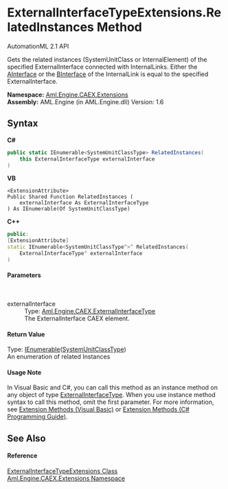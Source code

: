 # ExternalInterfaceTypeExtensions.RelatedInstances Method 
AutomationML 2.1 API 

Gets the related instances (SystemUnitClass or InternalElement) of the specified ExternalInterface connected with InternalLinks. Either the <a href="P_Aml_Engine_CAEX_InternalLinkType_AInterface">AInterface</a> or the <a href="P_Aml_Engine_CAEX_InternalLinkType_BInterface">BInterface</a> of the InternalLink is equal to the specified ExternalInterface.

**Namespace:**&nbsp;<a href="N_Aml_Engine_CAEX_Extensions">Aml.Engine.CAEX.Extensions</a><br />**Assembly:**&nbsp;AML.Engine (in AML.Engine.dll) Version: 1.6

## Syntax

**C#**<br />
``` C#
public static IEnumerable<SystemUnitClassType> RelatedInstances(
	this ExternalInterfaceType externalInterface
)
```

**VB**<br />
``` VB
<ExtensionAttribute>
Public Shared Function RelatedInstances ( 
	externalInterface As ExternalInterfaceType
) As IEnumerable(Of SystemUnitClassType)
```

**C++**<br />
``` C++
public:
[ExtensionAttribute]
static IEnumerable<SystemUnitClassType^>^ RelatedInstances(
	ExternalInterfaceType^ externalInterface
)
```


#### Parameters
&nbsp;<dl><dt>externalInterface</dt><dd>Type: <a href="T_Aml_Engine_CAEX_ExternalInterfaceType">Aml.Engine.CAEX.ExternalInterfaceType</a><br />The ExternalInterface CAEX element.</dd></dl>

#### Return Value
Type: <a href="https://docs.microsoft.com/dotnet/api/system.collections.generic.ienumerable-1" target="_parent" rel="noopener noreferrer">IEnumerable</a>(<a href="T_Aml_Engine_CAEX_SystemUnitClassType">SystemUnitClassType</a>)<br />An enumeration of related Instances

#### Usage Note
In Visual Basic and C#, you can call this method as an instance method on any object of type <a href="T_Aml_Engine_CAEX_ExternalInterfaceType">ExternalInterfaceType</a>. When you use instance method syntax to call this method, omit the first parameter. For more information, see <a href="https://docs.microsoft.com/dotnet/visual-basic/programming-guide/language-features/procedures/extension-methods" target="_blank" rel="noopener noreferrer">Extension Methods (Visual Basic)</a> or <a href="https://docs.microsoft.com/dotnet/csharp/programming-guide/classes-and-structs/extension-methods" target="_blank" rel="noopener noreferrer">Extension Methods (C# Programming Guide)</a>.

## See Also


#### Reference
<a href="T_Aml_Engine_CAEX_Extensions_ExternalInterfaceTypeExtensions">ExternalInterfaceTypeExtensions Class</a><br /><a href="N_Aml_Engine_CAEX_Extensions">Aml.Engine.CAEX.Extensions Namespace</a><br />